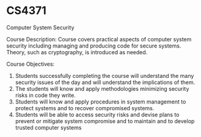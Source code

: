 # CS4371
Computer System Security

Course Description:
Course covers practical aspects of computer system security including managing and producing code for secure systems. Theory, such as cryptography, is introduced as needed.

Course Objectives:
1.	Students successfully completing the course will understand the many security issues of the day and will understand the implications of them.
2.	The students will know and apply methodologies minimizing security risks in code they write.
3.	Students will know and apply procedures in system management to protect systems and to recover compromised systems.
4.	Students will be able to access security risks and devise plans to prevent or mitigate system compromise and to maintain and to develop trusted computer systems
